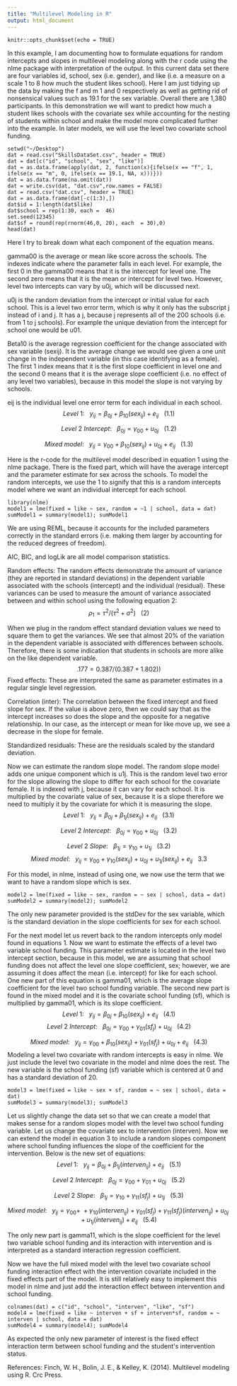 ```yaml
---
title: "Multilevel Modeling in R"
output: html_document
---
```


```{r setup, include=FALSE}
knitr::opts_chunk$set(echo = TRUE)
```
In this example, I am documenting how to formulate equations for random intercepts and slopes in multilevel modeling along with the r code using the nlme package with interpretation of the output.  In this current data set there are four variables id, school, sex (i.e. gender), and like (i.e. a measure on a scale 1 to 8 how much the student likes school).  Here I am just tidying up the data by making the f and m 1 and 0 respectively as well as getting rid of nonsensical values such as 19.1 for the sex variable.  Overall there are 1,380 participants.  In this demonstration we will want to predict how much a student likes schools with the covariate sex while accounting for the nesting of students within school and make the model more complicated further into the example.  In later models, we will use the level two covariate school funding.
```{r}
setwd("~/Desktop")
dat = read.csv("SkillsDataSet.csv", header = TRUE)
dat = dat[c("id", "school", "sex", "like")]
dat = as.data.frame(apply(dat, 2, function(x){ifelse(x == "f", 1, ifelse(x == "m", 0, ifelse(x == 19.1, NA, x)))}))
dat = as.data.frame(na.omit(dat))
dat = write.csv(dat, "dat.csv",row.names = FALSE)
dat = read.csv("dat.csv", header = TRUE)
dat = as.data.frame(dat[-c(1:3),])
dat$id = 1:length(dat$like)
dat$school = rep(1:30, each =  46)
set.seed(12345)
dat$sf = round(rep(rnorm(46,0, 20), each  = 30),0)
head(dat)
```
Here I try to break down what each component of the equation means.

gamma00 is the average or mean like score across the schools.  The indexes indicate where the parameter falls in each level.  For example, the first 0 in the gamma00 means that it is the intercept for level one.  The second zero means that it is the mean or intercept for level two.  However, level two intercepts can vary by u0j, which will be discussed next. 

u0j is the random deviation from the intercept or initial value for each school.  This is a level two error term, which is why it only has the subscript j instead of i and j.  It has a j, because j represents all of the 200 schools (i.e. from 1 to j schools).  For example the unique deviation from the intercept for school one would be u01.  

Beta10 is the average regression coefficient for the change associated with sex variable (sexij).  It is the average change we would see given a one unit change in the independent variable (in this case identifying as a female).  The first 1 index means that it is the first slope coefficient in level one and the second 0 means that it is the average slope coefficient (i.e. no effect of any level two variables), because in this model the slope is not varying by schools. 

eij is the individual level one error term for each individual in each school. 
$$ Level~1:~~~{y_{ij} = \beta_{0j} + \beta_{10}(sex_{ij}) + e_{ij}}~~~ (1.1)$$

$$ Level~2~Intercept:~~~{\beta_{0j} = \gamma_{00} + u_{0j}} ~~~ (1.2)$$

$$Mixed~model: ~~~{y_{ij} = \gamma_{00} + \beta_{10}(sex_{ij}) + u_{0j} + e_{ij}} ~~~(1.3)$$

Here is the r-code for the multilevel model described in equation 1 using the nlme package.  There is the fixed part, which will have the average intercept and the parameter estimate for sex across the schools.  To model the random intercepts, we use the 1 to signify that this is a random intercepts model where we want an individual intercept for each school.   
```{r, message=FALSE, warning=FALSE}
library(nlme)
model1 = lme(fixed = like ~ sex, random = ~1 | school, data = dat)
sumModel1 = summary(model1); sumModel1
```
We are using REML, because it accounts for the included parameters correctly in the standard errors (i.e. making them larger by accounting for the reduced degrees of freedom). 

AIC, BIC, and logLik are all model comparison statistics.

Random effects: The random effects demonstrate the amount of variance (they are reported in standard deviations) in the dependent variable associated with the schools (intercept) and the individual (residual).  These variances can be used to measure the amount of variance associated between and within school  using the following equation 2:
$${\rho_{1} = {\tau^2 / (\tau^2 +\sigma^2)} }~~~ (2)$$

When we plug in the random effect standard deviation values we need to square them to get the variances.  We see that almost 20% of the variation in the dependent variable is associated with differences between schools.  Therefore, there is some indication that students in schools are more alike on the like dependent variable.
$${ .177= {0.387 / (0.387 +1.802))} }$$
Fixed effects: These are interpreted the same as parameter estimates in a regular single level regression.

Correlation (inter): The correlation between the fixed intercept and fixed slope for sex.  If the value is above zero, then we could say that as the intercept increases so does the slope and the opposite for a negative relationship. In our case, as the intercept or mean for like move up, we see a decrease in the slope for female.

Standardized residuals: These are the residuals scaled by the standard deviation.

Now we can estimate the random slope model.   The random slope model adds one unique component which is u1j.  This is the random level two error for the slope allowing the slope to differ for each school for the covariate female.  It is indexed with j, because it can vary for each school.  It is multiplied by the covariate value of sex, because it is a slope therefore we need to multiply it by the covariate for which it is measuring the slope.
$$ Level~1:~~~{y_{ij} = \beta_{0j} + \beta_{1j}(sex_{ij}) + e_{ij}}~~~ (3.1)$$

$$ Level~2~Intercept:~~~{\beta_{0j} = \gamma_{00} + u_{0j}} ~~~ (3.2)$$

$$ Level~2~Slope:~~~{\beta_{1j} = \gamma_{10} + u_{1j}} ~~~ (3.2)$$
$$ Mixed~model:~~~{y_{ij} = \gamma_{00} + \gamma_{10}(sex_{ij}) +u_{0j} + u_{1j}(sex_{ij}) + e_{ij}}~~~ 3.3$$

For this model, in nlme, instead of using one, we now use the term that we want to have a random slope which is sex.
```{r}
model2 = lme(fixed = like ~ sex, random = ~ sex | school, data = dat)
sumModel2 = summary(model2); sumModel2
```
The only new parameter provided is the stdDev for the sex variable, which is the standard deviation in the slope coefficients for sex for each school. 

For the next model let us revert back to the random intercepts only model found in equations 1.  Now we want to estimate the effects of a level two variable school funding.  This parameter estimate is located in the level two intercept section, because in this model, we are assuming that school funding does not affect the level one slope coefficient, sex; however, we are assuming it does affect the mean (i.e. intercept) for like for each school.  One new part of this equation is  gamma01, which is the average slope coefficient for the level two school funding variable.  The second new part is found in the mixed model and it is the covariate school funding (sf), which is multiplied by gamma01, which is its slope coefficient. 
$$ Level~1:~~~{y_{ij} = \beta_{0j} + \beta_{10}(sex_{ij}) + e_{ij}}~~~ (4.1)$$
$$ Level~2~Intercept:~~~{\beta_{0j} = \gamma_{00} + \gamma_{01}(sf_{j}) + u_{0j}} ~~~ (4.2)$$


$$Mixed~model: ~~~{y_{ij} = \gamma_{00} + \beta_{10}(sex_{ij}) +\gamma_{01}(sf_{j}) + u_{0j} + e_{ij}} ~~~(4.3)$$
Modeling a level two covariate with random intercepts is easy in nlme.  We just include the level two covariate in the model and nlme does the rest.  The new variable is the school funding (sf) variable which is centered at 0 and has a standard deviation of 20.
```{r}
model3 = lme(fixed = like ~ sex + sf, random = ~ sex | school, data = dat)
sumModel3 = summary(model3); sumModel3
```

Let us slightly change the data set so that we can create a model that makes sense for a random slopes model with the level two school funding variable.  Let us change the covariate sex to intervention (interven).  Now we can extend the model in equation 3 to include a random slopes component where school funding influences the slope of the coefficient for the intervention.  Below is the new set of equations:
$$ Level~1:~~~{y_{ij} = \beta_{0j} + \beta_{1j}(interven_{ij}) + e_{ij}}~~~ (5.1)$$

$$ Level~2~Intercept:~~~{\beta_{0j} = \gamma_{00} + \gamma_{01} + u_{0j}} ~~~ (5.2)$$

$$ Level~2~Slope:~~~{\beta_{1j} = \gamma_{10} +\gamma_{11}(sf_{j}) + u_{1j}} ~~~ (5.3)$$

$$Mixed~model: ~~~{y_{ij} = \gamma_{00} + \ + \gamma_{10}(interven_{ij}) +\gamma_{01}(sf_{j}) + \gamma_{11}(sf_{j})(interven_{ij}) + u_{0j} +u_{1j}(interven_{ij}) + e_{ij}} ~~~(5.4)$$

The only new part is gamma11, which is the slope coefficient for the level two variable school funding and its interaction with intervention and is interpreted as a standard interaction regression coefficient. 

Now we have the full mixed model with the level two covariate school funding interaction effect with the intervention covariate included in the fixed effects part of the model.  It is still relatively easy to implement this model in nlme and just add the interaction effect between intervention and school funding.
```{r}
colnames(dat) = c("id", "school", "interven", "like", "sf")
model4 = lme(fixed = like ~ interven + sf + interven*sf, random = ~ interven | school, data = dat)
sumModel4 = summary(model4); sumModel4
```
As expected the only new parameter of interest is the fixed effect interaction term between school funding and the student's intervention status.

References:
Finch, W. H., Bolin, J. E., & Kelley, K. (2014). Multilevel modeling using R. Crc Press.

